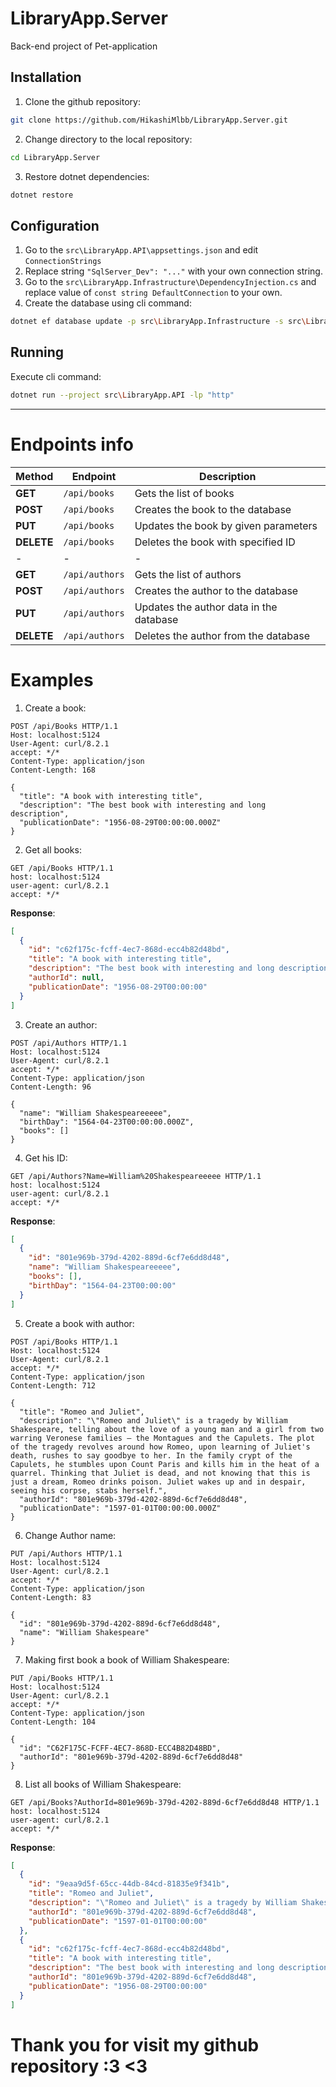 # LibraryApp.Server
Back-end project of Pet-application

## Installation
1. Clone the github repository:
```bash
git clone https://github.com/HikashiMlbb/LibraryApp.Server.git
```
2. Change directory to the local repository:
```bash
cd LibraryApp.Server
```
3. Restore dotnet dependencies:
```bash
dotnet restore
```
## Configuration
1. Go to the `src\LibraryApp.API\appsettings.json` and edit `ConnectionStrings`
2. Replace string `"SqlServer_Dev": "..."` with your own connection string.
3. Go to the `src\LibraryApp.Infrastructure\DependencyInjection.cs` and replace value of `const string DefaultConnection` to your own.
4. Create the database using cli command:
```bash
dotnet ef database update -p src\LibraryApp.Infrastructure -s src\LibraryApp.API
```
## Running
Execute cli command:
```bash
dotnet run --project src\LibraryApp.API -lp "http"
```
***
# Endpoints info
|**Method**|**Endpoint**|**Description**           |
|----------|------------|---------------           |
|**GET**   |`/api/books`|  Gets the list of books |
|**POST**  |`/api/books`|  Creates the book to the database |
|**PUT**   |`/api/books`|  Updates the book by given parameters |
|**DELETE**|`/api/books`|  Deletes the book with specified ID |
|-|-|-|
|**GET**   |`/api/authors`|  Gets the list of authors |
|**POST**  |`/api/authors`|  Creates the author to the database |
|**PUT**   |`/api/authors`|  Updates the author data in the database |
|**DELETE**|`/api/authors`|  Deletes the author from the database |

# Examples
1. Create a book:
```http
POST /api/Books HTTP/1.1
Host: localhost:5124
User-Agent: curl/8.2.1
accept: */*
Content-Type: application/json
Content-Length: 168

{
  "title": "A book with interesting title",
  "description": "The best book with interesting and long description",
  "publicationDate": "1956-08-29T00:00:00.000Z"
}
```

2. Get all books:
```http
GET /api/Books HTTP/1.1
host: localhost:5124
user-agent: curl/8.2.1
accept: */*
```
**Response**:
```json
[
  {
    "id": "c62f175c-fcff-4ec7-868d-ecc4b82d48bd",
    "title": "A book with interesting title",
    "description": "The best book with interesting and long description",
    "authorId": null,
    "publicationDate": "1956-08-29T00:00:00"
  }
]
```

3. Create an author:
```http
POST /api/Authors HTTP/1.1
Host: localhost:5124
User-Agent: curl/8.2.1
accept: */*
Content-Type: application/json
Content-Length: 96

{
  "name": "William Shakespeareeeee",
  "birthDay": "1564-04-23T00:00:00.000Z",
  "books": []
}
```

4. Get his ID:
```http
GET /api/Authors?Name=William%20Shakespeareeeee HTTP/1.1
host: localhost:5124
user-agent: curl/8.2.1
accept: */*
```
**Response**:
```json
[
  {
    "id": "801e969b-379d-4202-889d-6cf7e6dd8d48",
    "name": "William Shakespeareeeee",
    "books": [],
    "birthDay": "1564-04-23T00:00:00"
  }
]
```

5. Create a book with author:
```http
POST /api/Books HTTP/1.1
Host: localhost:5124
User-Agent: curl/8.2.1
accept: */*
Content-Type: application/json
Content-Length: 712

{
  "title": "Romeo and Juliet",
  "description": "\"Romeo and Juliet\" is a tragedy by William Shakespeare, telling about the love of a young man and a girl from two warring Veronese families — the Montagues and the Capulets. The plot of the tragedy revolves around how Romeo, upon learning of Juliet's death, rushes to say goodbye to her. In the family crypt of the Capulets, he stumbles upon Count Paris and kills him in the heat of a quarrel. Thinking that Juliet is dead, and not knowing that this is just a dream, Romeo drinks poison. Juliet wakes up and in despair, seeing his corpse, stabs herself.",
  "authorId": "801e969b-379d-4202-889d-6cf7e6dd8d48",
  "publicationDate": "1597-01-01T00:00:00.000Z"
}
```

6. Change Author name:
```http
PUT /api/Authors HTTP/1.1
Host: localhost:5124
User-Agent: curl/8.2.1
accept: */*
Content-Type: application/json
Content-Length: 83

{
  "id": "801e969b-379d-4202-889d-6cf7e6dd8d48",
  "name": "William Shakespeare"
}
```

7. Making first book a book of William Shakespeare:
```http
PUT /api/Books HTTP/1.1
Host: localhost:5124
User-Agent: curl/8.2.1
accept: */*
Content-Type: application/json
Content-Length: 104

{
  "id": "C62F175C-FCFF-4EC7-868D-ECC4B82D48BD",
  "authorId": "801e969b-379d-4202-889d-6cf7e6dd8d48"
}
```

8. List all books of William Shakespeare:
```http
GET /api/Books?AuthorId=801e969b-379d-4202-889d-6cf7e6dd8d48 HTTP/1.1
host: localhost:5124
user-agent: curl/8.2.1
accept: */*
```
**Response**:
```json
[
  {
    "id": "9eaa9d5f-65cc-44db-84cd-81835e9f341b",
    "title": "Romeo and Juliet",
    "description": "\"Romeo and Juliet\" is a tragedy by William Shakespeare, telling about the love of a young man and a girl from two warring Veronese families — the Montagues and the Capulets. The plot of the tragedy revolves around how Romeo, upon learning of Juliet's death, rushes to say goodbye to her. In the family crypt of the Capulets, he stumbles upon Count Paris and kills him in the heat of a quarrel. Thinking that Juliet is dead, and not knowing that this is just a dream, Romeo drinks poison. Juliet wakes up and in despair, seeing his corpse, stabs herself.",
    "authorId": "801e969b-379d-4202-889d-6cf7e6dd8d48",
    "publicationDate": "1597-01-01T00:00:00"
  },
  {
    "id": "c62f175c-fcff-4ec7-868d-ecc4b82d48bd",
    "title": "A book with interesting title",
    "description": "The best book with interesting and long description",
    "authorId": "801e969b-379d-4202-889d-6cf7e6dd8d48",
    "publicationDate": "1956-08-29T00:00:00"
  }
]
```

# Thank you for visit my github repository :3 <3
